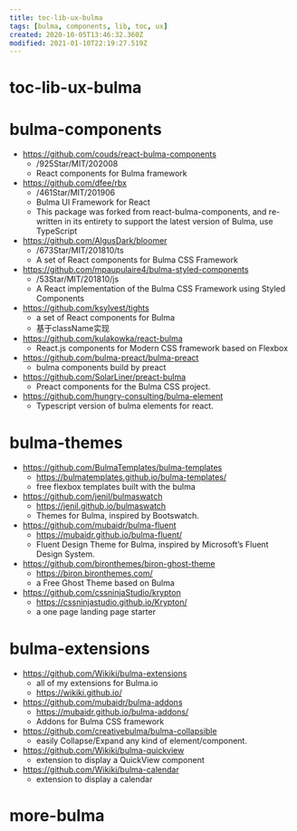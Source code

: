 ```yaml
---
title: toc-lib-ux-bulma
tags: [bulma, components, lib, toc, ux]
created: 2020-10-05T13:46:32.360Z
modified: 2021-01-10T22:19:27.519Z
---
```


# toc-lib-ux-bulma

# bulma-components

- https://github.com/couds/react-bulma-components
  - /925Star/MIT/202008
  - React components for Bulma framework
- https://github.com/dfee/rbx
  - /461Star/MIT/201906
  - Bulma UI Framework for React
  - This package was forked from react-bulma-components, and re-written in its entirety to support the latest version of Bulma, use TypeScript
- https://github.com/AlgusDark/bloomer
  - /673Star/MIT/201810/ts
  - A set of React components for Bulma CSS Framework
- https://github.com/mpaupulaire4/bulma-styled-components
  - /53Star/MIT/201810/js
  - A React implementation of the Bulma CSS Framework using Styled Components
- https://github.com/ksylvest/tights
  - a set of React components for Bulma
  - 基于className实现
- https://github.com/kulakowka/react-bulma
  - React.js components for Modern CSS framework based on Flexbox
- https://github.com/bulma-preact/bulma-preact
  - bulma components build by preact
- https://github.com/SolarLiner/preact-bulma
  - Preact components for the Bulma CSS project.
- https://github.com/hungry-consulting/bulma-element
  - Typescript version of bulma elements for react.

# bulma-themes

- https://github.com/BulmaTemplates/bulma-templates
  - https://bulmatemplates.github.io/bulma-templates/
  - free flexbox templates built with the bulma
- https://github.com/jenil/bulmaswatch
  - https://jenil.github.io/bulmaswatch
  - Themes for Bulma, inspired by Bootswatch.
- https://github.com/mubaidr/bulma-fluent
  - https://mubaidr.github.io/bulma-fluent/
  - Fluent Design Theme for Bulma, inspired by Microsoft’s Fluent Design System.
- https://github.com/bironthemes/biron-ghost-theme
  - https://biron.bironthemes.com/
  - a Free Ghost Theme based on Bulma
- https://github.com/cssninjaStudio/krypton
  - https://cssninjastudio.github.io/Krypton/
  - a one page landing page starter

# bulma-extensions

- https://github.com/Wikiki/bulma-extensions
  - all of my extensions for Bulma.io
  - https://wikiki.github.io/
- https://github.com/mubaidr/bulma-addons
  - https://mubaidr.github.io/bulma-addons/
  - Addons for Bulma CSS framework
- https://github.com/creativebulma/bulma-collapsible
  - easily Collapse/Expand any kind of element/component.
- https://github.com/Wikiki/bulma-quickview
  - extension to display a QuickView component
- https://github.com/Wikiki/bulma-calendar
  - extension to display a calendar

# more-bulma
